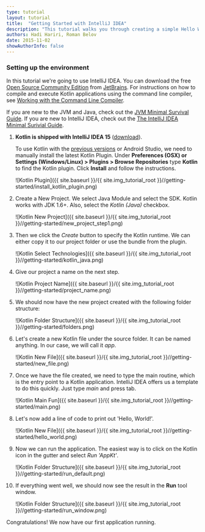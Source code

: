 ```yaml
---
type: tutorial
layout: tutorial
title:  "Getting Started with IntelliJ IDEA"
description: "This tutorial walks you through creating a simple Hello World application using IntelliJ IDEA."
authors: Hadi Hariri, Roman Belov
date: 2015-11-02
showAuthorInfo: false
---
```

### Setting up the environment
In this tutorial we're going to use IntelliJ IDEA. You can download the free [Open Source Community Edition][intellijdownload] from [JetBrains][jetbrains].
For instructions on how to compile and execute Kotlin applications using the command line compiler, see [Working with the Command Line Compiler][getting_started_command_line].

If you are new to the JVM and Java, check out the [JVM Minimal Survival Guide](http://hadihariri.com/2013/12/29/jvm-minimal-survival-guide-for-the-dotnet-developer/). If you are new to IntelliJ IDEA, check out the [The IntelliJ IDEA Minimal Surivial Guide](http://hadihariri.com/2014/01/06/intellij-idea-minimal-survival-guide/).

1. **Kotlin is shipped with IntelliJ IDEA 15** ([download][intellijdownload]).

   To use Kotlin with the [previous versions][oldintellijdownload] or Android Studio, we need to manually install the latest Kotlin Plugin.
   Under **Preferences (OSX) or Settings (Windows/Linux) > Plugins > Browse Repositories** type **Kotlin** to find the Kotlin plugin. Click **Install** and follow the instructions.

   ![Kotlin Plugin]({{ site.baseurl }}/{{ site.img_tutorial_root }}//getting-started/install_kotlin_plugin.png)



2. Create a New Project. We select Java Module and select the SDK. Kotlin works with JDK 1.6+. Also, select the *Kotlin (Java)* checkbox.

   ![Kotlin New Project]({{ site.baseurl }}/{{ site.img_tutorial_root }}//getting-started/new_project_step1.png)

3. Then we click the *Create* button to specify the Kotlin runtime. We can either copy it to our project folder or use the bundle from the plugin.

   ![Kotlin Select Technologies]({{ site.baseurl }}/{{ site.img_tutorial_root }}//getting-started/kotlin_java.png)

4. Give our project a name on the next step.

   ![Kotlin Project Name]({{ site.baseurl }}/{{ site.img_tutorial_root }}//getting-started/project_name.png)

4. We should now have the new project created with the following folder structure:

   ![Kotlin Folder Structure]({{ site.baseurl }}/{{ site.img_tutorial_root }}//getting-started/folders.png)

5. Let's create a new Kotlin file under the source folder. It can be named anything. In our case, we will call it *app*.

   ![Kotlin New File]({{ site.baseurl }}/{{ site.img_tutorial_root }}//getting-started/new_file.png)

6. Once we have the file created, we need to type the main routine, which is the entry point to a Kotlin application. IntelliJ IDEA offers us a template to do this quickly. Just type *main* and press tab.

   ![Kotlin Main Fun]({{ site.baseurl }}/{{ site.img_tutorial_root }}//getting-started/main.png)

7. Let's now add a line of code to print out 'Hello, World!'.

   ![Kotlin New File]({{ site.baseurl }}/{{ site.img_tutorial_root }}//getting-started/hello_world.png)

8. Now we can run the application. The easiest way is to click on the Kotlin icon in the gutter and select *Run 'AppKt'*.

   ![Kotlin Folder Structure]({{ site.baseurl }}/{{ site.img_tutorial_root }}//getting-started/run_default.png)

9. If everything went well, we should now see the result in the **Run** tool window.

   ![Kotlin Folder Structure]({{ site.baseurl }}/{{ site.img_tutorial_root }}//getting-started/run_window.png)

Congratulations! We now have our first application running.

[intellijdownload]: http://www.jetbrains.com/idea/download/index.html
[oldintellijdownload]: https://confluence.jetbrains.com/display/IntelliJIDEA/Previous+IntelliJ+IDEA+Releases
[jetbrains]: http://www.jetbrains.com
[getting_started_command_line]: command-line.html
